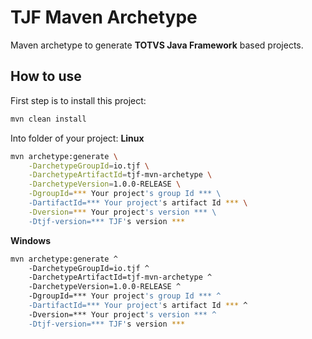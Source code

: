 # TJF Maven Archetype

Maven archetype to generate **TOTVS Java Framework** based projects.

## How to use

First step is to install this project:
```bash
mvn clean install
```

Into folder of your project:
**Linux**
```bash
mvn archetype:generate \
	-DarchetypeGroupId=io.tjf \
	-DarchetypeArtifactId=tjf-mvn-archetype \
	-DarchetypeVersion=1.0.0-RELEASE \
	-DgroupId=*** Your project's group Id *** \
	-DartifactId=*** Your project's artifact Id *** \
	-Dversion=*** Your project's version *** \
	-Dtjf-version=*** TJF's version ***
```

**Windows**
```bash
mvn archetype:generate ^
	-DarchetypeGroupId=io.tjf ^
	-DarchetypeArtifactId=tjf-mvn-archetype ^
	-DarchetypeVersion=1.0.0-RELEASE ^
	-DgroupId=*** Your project's group Id *** ^
	-DartifactId=*** Your project's artifact Id *** ^
	-Dversion=*** Your project's version *** ^
	-Dtjf-version=*** TJF's version ***
```
